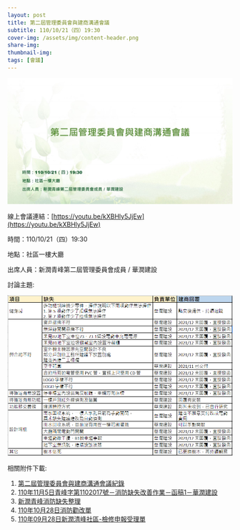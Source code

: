 ```yaml
---
layout: post
title: 第二屆管理委員會與建商溝通會議
subtitle: 110/10/21（四）19:30
cover-img: /assets/img/content-header.png
share-img: 
thumbnail-img:
tags: [會議]
---
```


![](../assets/post/20211021/1101021_Youtube_Cover.jpg)

線上會議連結：[https://youtu.be/kXBHly5JjEw](https://youtu.be/kXBHly5JjEw)

時間：110/10/21（四）19:30

地點：社區一樓大廳

出席人員：新潤青峰第二屆管理委員會成員 / 華潤建設

討論主題:

![](../assets/post/20211021/list.png)

相關附件下載:

1. [第二屆管理委員會與建商溝通會議紀錄](../assets/post/20211021/01_青峰字第1102013號%20-%20第二屆管理委員會與建商溝通會議紀錄.pdf)
2. [110年11月5日青峰字第1102017號－消防缺失改善作業－函稿1－華潤建設](../assets/post/20211021/02_110年11月5日青峰字第1102017號－消防缺失改善作業－函稿1－華潤建設.pdf)
3. [新潤青峰消防缺失整理](../assets/post/20211021/03_1100913新潤青峰消防缺失整理.pdf)
4. [110年10月28日消防勸改單](../assets/post/20211021/04_110年10月28日消防勸改單.pdf)
5. [110年09月28日新潤清峰社區-檢修申報受理單](../assets/post/20211021/05_1100928新潤清峰社區-檢修申報受理單.pdf)
